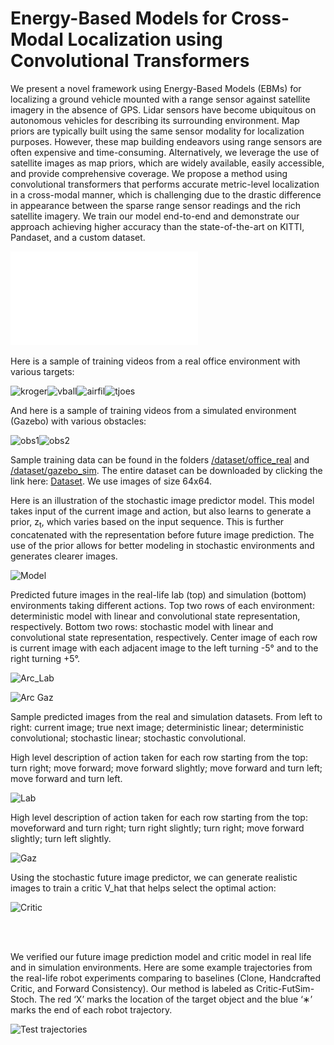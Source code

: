 # Energy-Based Models for Cross-Modal Localization using Convolutional Transformers
        
We present a novel framework using Energy-Based Models (EBMs) for localizing a ground vehicle mounted with a range sensor against satellite imagery in the absence of GPS. Lidar sensors have become ubiquitous on autonomous vehicles for describing its surrounding environment. Map priors are typically built using the same sensor modality for localization purposes. However, these map building endeavors using range sensors are often expensive and time-consuming. Alternatively, we leverage the use of satellite images as map priors, which are widely available, easily accessible, and provide comprehensive coverage. We propose a method using convolutional transformers that performs accurate metric-level localization in a cross-modal manner, which is challenging due to the drastic difference in appearance between the sparse range sensor readings and the rich satellite imagery. We train our model end-to-end and demonstrate our approach achieving higher accuracy than the state-of-the-art on KITTI, Pandaset, and a custom dataset.

![Model](/figures/accuracy_vs_mapsize.pdf)

Here is a sample of training videos from a real office environment with various targets:

![kroger](/dataset/office_real/kroger/run1/kroger.gif)![vball](/dataset/office_real/vball/run1/vball.gif)![airfil](/dataset/office_real/airfil/run1/airfil.gif)![tjoes](/dataset/office_real/tjoes/run1/tjoes.gif)

And here is a sample of training videos from a simulated environment (Gazebo) with various obstacles:

![obs1](/dataset/gazebo_sim/obs1/run1/obs1.gif)![obs2](/dataset/gazebo_sim/obs2/run1/obs2.gif)

Sample training data can be found in the folders [/dataset/office_real](/dataset/office_real) and [/dataset/gazebo_sim](/dataset/gazebo_sim). The entire dataset can be downloaded by clicking the link here: <a href="https://iu.box.com/s/nlu8y7yc9863w2yc1pgl9p2s2jxcjlde">Dataset</a>. We use images of size 64x64.

Here is an illustration of the stochastic image predictor model.  This model takes input of the current image and action, but also learns to generate a prior, z<sub>t</sub>, which varies based on the input sequence.  This is further concatenated with the representation before future image prediction. The use of the prior allows for better modeling in stochastic environments and generates clearer images.

![Model](/figures/model_svg.png)

Predicted future images in the real-life lab (top) and simulation (bottom) environments taking different actions. Top two rows of each environment: deterministic model with linear and convolutional state representation, respectively. Bottom two rows: stochastic model with linear and convolutional state representation, respectively. Center image of each row is current image with each adjacent image to the left turning -5° and to the right turning +5°.

![Arc_Lab](/figures/predicted_arc_lab.png)

![Arc Gaz](/figures/predicted_arc_gaz.png)

Sample predicted images from the real and simulation datasets.  From left to right: current image; true next image; deterministic linear; deterministic convolutional; stochastic linear; stochastic convolutional. 

High level description of action taken for each row starting from the top: turn right; move forward; move forward slightly; move forward and turn left; move forward and turn left. 

![Lab](/figures/predicted_lab.png)

High level description of action taken for each row starting from the top: moveforward and turn right; turn right slightly; turn right; move forward slightly; turn left slightly.

![Gaz](/figures/predicted_gaz.png)

Using the stochastic future image predictor, we can generate realistic images to train a critic V_hat that helps select the optimal action:

![Critic](/figures/critic-training.png)

<br />
<br />

We verified our future image prediction model and critic model in real life and in simulation environments. Here are some example trajectories from the real-life robot experiments comparing to baselines (Clone, Handcrafted Critic, and Forward Consistency). Our method is labeled as Critic-FutSim-Stoch. The red ‘X’ marks the location of the target object and the blue ‘∗’ marks the end of each robot trajectory.

![Test trajectories](/figures/imitation_traj_airfil.png)



